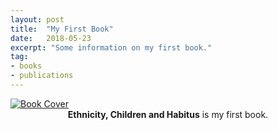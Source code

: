 ```yaml
---
layout: post
title:  "My First Book"
date:   2018-05-23
excerpt: "Some information on my first book."
tag:
- books
- publications
---
```


<a href="{{ site.url }}/images/book.jpg">
    <img src="{{ site.url }}/images/book.jpg" alt="Book Cover">
</a>  

<center><b>Ethnicity, Children and Habitus</b> is my first book.</center><br>
